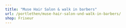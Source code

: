 ```yaml
---
title: "Muse Hair Salon & walk in barbers"
url: /portlethen/muse-hair-salon-und-walk-in-barbers/
shop: Friseur
---
```

